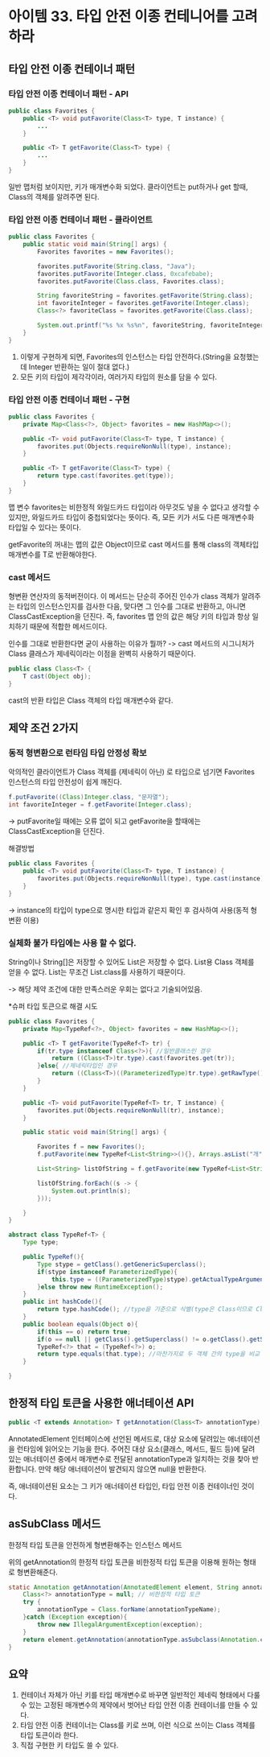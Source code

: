# 아이템 33. 타입 안전 이종 컨테니어를 고려하라

## 타입 안전 이종 컨테이너 패턴

### 타입 안전 이종 컨테이너 패턴 - API
```java
public class Favorites {
    public <T> void putFavorite(Class<T> type, T instance) {
        ...
    }

    public <T> T getFavorite(Class<T> type) {
        ...
    }
}
```
일반 맵처럼 보이지만, 키가 매개변수화 되었다.
클라이언트는 put하거나 get 할때, Class의 객체를 알려주면 된다.

### 타입 안전 이종 컨테이너 패턴 - 클라이언트
```java
public class Favorites {
    public static void main(String[] args) {
        Favorites favorites = new Favorites();

        favorites.putFavorite(String.class, "Java");
        favorites.putFavorite(Integer.class, 0xcafebabe);
        favorites.putFavorite(Class.class, Favorites.class);

        String favoriteString = favorites.getFavorite(String.class);
        int favoriteInteger = favorites.getFavorite(Integer.class);
        Class<?> favoriteClass = favorites.getFavorite(Class.class);

        System.out.printf("%s %x %s%n", favoriteString, favoriteInteger, favoriteClass.getName());
    }
}
```

1. 이렇게 구현하게 되면, Favorites의 인스턴스는 타입 안전하다.(String을 요청했는데 Integer 반환하는 일이 절대 없다.)
2. 모든 키의 타입이 제각각이라, 여러가지 타입의 원소를 담을 수 있다.

### 타입 안전 이종 컨테이너 패턴 - 구현
```java
public class Favorites {
    private Map<Class<?>, Object> favorites = new HashMap<>();

    public <T> void putFavorite(Class<T> type, T instance) {
        favorites.put(Objects.requireNonNull(type), instance);
    }

    public <T> T getFavorite(Class<T> type) {
        return type.cast(favorites.get(type));
    }
}
```

맵 변수 favorites는 비한정적 와일드카드 타입이라 아무것도 넣을 수 없다고 생각할 수 있지만, 와일드카드 타입이 중첩되었다는 뜻이다.
즉, 모든 키가 서도 다른 매개변수화 타입일 수 있다는 뜻이다.

getFavorite의 꺼내는 맵의 값은 Object이므로 cast 메서드를 통해 class의 객체타입 매개변수를 T로 반환해야한다.

### cast 메서드

형변환 연산자의 동적버전이다.
이 메서드는 단순히 주어진 인수가 class 객체가 알려주는 타입의 인스턴스인지를 검사한 다음, 맞다면 그 인수를 그대로 반환하고, 아니면 ClassCastException을 던진다.
즉, favorites 맵 안의 값은 해당 키의 타입과 항상 일치하기 때문에 적합한 메서드이다.

인수를 그대로 반환한다면 굳이 사용하는 이유가 뭘까?
-> cast 메서드의 시그니처가 Class 클래스가 제네릭이라는 이점을 완벽히 사용하기 때문이다.
```java
public class Class<T> {
    T cast(Object obj);
}
```
cast의 반환 타입은 Class 객체의 타입 매개변수와 같다.

## 제약 조건 2가지

### 동적 형변환으로 런타임 타입 안정성 확보
악의적인 클라이언트가 Class 객체를 (제네릭이 아닌) 로 타입으로 넘기면 Favorites 인스턴스의 타입 안전성이 쉽게 깨진다.
```java
f.putFavorite((Class)Integer.class, "문자열");
int favoriteInteger = f.getFavorite(Integer.class);
```
-> putFavorite일 때에는 오류 없이 되고 getFavorite을 할때에는 ClassCastException을 던진다.

해결방법
```java
public class Favorites {
    public <T> void putFavorite(Class<T> type, T instance) {
        favorites.put(Objects.requireNonNull(type), type.cast(instance));
    }
}
```
-> instance의 타입이 type으로 명시한 타입과 같은지 확인 후 검사하여 사용(동적 형변환 이용)

### 실체화 불가 타입에는 사용 할 수 없다.
String이나 String[]은 저장할 수 있어도 List<String>은 저장할 수 없다. 
List<String>용 Class 객체를 얻을 수 없다. List는 무조건 List.class를 사용하기 때문이다.

-> 해당 제약 조건에 대한 만족스러운 우회는 없다고 기술되어있음.

*슈퍼 타입 토큰으로 해결 시도
```java
public class Favorites {
    private Map<TypeRef<?>, Object> favorites = new HashMap<>();

    public <T> T getFavorite(TypeRef<T> tr) {
        if(tr.type instanceof Class<?>){ //일반클래스인 경우
            return ((Class<T>)tr.type).cast(favorites.get(tr));
        }else{ //제네릭타입인 경우
            return ((Class<T>)((ParameterizedType)tr.type).getRawType()).cast(favorites.get(tr));
        }
    }

    public <T> void putFavorite(TypeRef<T> tr, T instance) {
        favorites.put(Objects.requireNonNull(tr), instance);
    }

    public static void main(String[] args) {

        Favorites f = new Favorites();
        f.putFavorite(new TypeRef<List<String>>(){}, Arrays.asList("개","고양이","앵무"));

        List<String> listOfString = f.getFavorite(new TypeRef<List<String>>(){});

        listOfString.forEach((s -> {
            System.out.println(s);
        }));

    }
}
```
```java
abstract class TypeRef<T> {
    Type type;

    public TypeRef(){
        Type stype = getClass().getGenericSuperclass();
        if(stype instanceof ParameterizedType){
            this.type = ((ParameterizedType)stype).getActualTypeArguments()[0];
        }else throw new RuntimeException();
    }
    public int hashCode(){
        return type.hashCode(); //type을 기준으로 식별(type은 Class이므로 Class레벨만 식별됨)
    }
    public boolean equals(Object o){
        if(this == o) return true;
        if(o == null || getClass().getSuperclass() != o.getClass().getSuperclass()) return false;
        TypeRef<?> that = (TypeRef<?>) o;
        return type.equals(that.type); //마찬가지로 두 객체 간의 type을 비교
    }

}
```

## 한정적 타입 토큰을 사용한 애너테이션 API
```java
public <T extends Annotation> T getAnnotation(Class<T> annotationType);
```
AnnotatedElement 인터페이스에 선언된 메서드로, 대상 요소에 달려있는 애너테이션을 런타임에 읽어오는 기능을 한다.
주어진 대상 요소(클래스, 메서드, 필드 등)에 달려 있는 애너테이션 중에서 매개변수로 전달된 annotationType과 일치하는 것을 찾아 반환합니다. 만약 해당 애너테이션이 발견되지 않으면 null을 반환한다.

즉, 애너테이션된 요소는 그 키가 애너테이션 타입인, 타입 안전 이종 컨테이너인 것이다.

## asSubClass 메서드
한정적 타입 토큰을 안전하게 형변환해주는 인스턴스 메서드

위의 getAnnotation의 한정적 타입 토큰을 비한정적 타입 토큰을 이용해 원하는 형태로 형변환해준다.
```java
static Annotation getAnnotation(AnnotatedElement element, String annotationTypeName){
    Class<?> annotationType = null; // 비한정적 타입 토큰
    try {
        annotationType = Class.forName(annotationTypeName);
    }catch (Exception exception){
        throw new IllegalArgumentException(exception);
    }
    return element.getAnnotation(annotationType.asSubclass(Annotation.class));
}
```


## 요약
1. 컨테이너 자체가 아닌 키를 타입 매개변수로 바꾸면 일반적인 제네릭 형태에서 다룰수 있는 고정된 매개변수의 제약에서 벗어난 타입 안전 이종 컨테이너를 만들 수 있다.
2. 타임 안전 이종 컨테이너는 Class를 키로 쓰며, 이런 식으로 쓰이는 Class 객체를 타입 토큰이라 한다.
3. 직접 구현한 키 타입도 쓸 수 있다.
